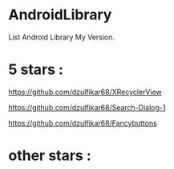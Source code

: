 # AndroidLibrary
List Android Library My Version.

# 5 stars :

https://github.com/dzulfikar68/XRecyclerView

https://github.com/dzulfikar68/Search-Dialog-1

https://github.com/dzulfikar68/Fancybuttons

# other stars :
